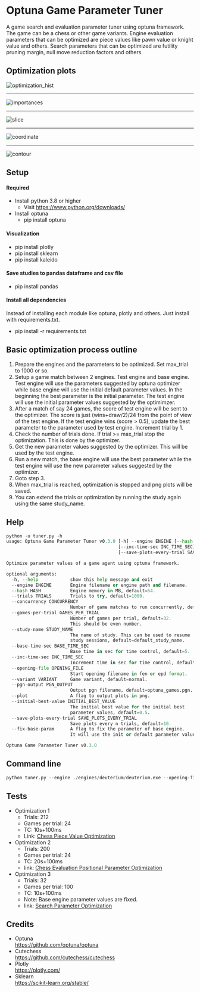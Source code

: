 # Optuna Game Parameter Tuner
A game search and evaluation parameter tuner using optuna framework. The game can be a chess or other game variants. Engine evaluation parameters that can be optimized are piece values like pawn value or knight value and others. Search parameters that can be optimized are futility pruning margin, null move reduction factors and others. 

## Optimization plots
![optimization_hist](https://camo.githubusercontent.com/4b10ec65d7b90f9ddac8b34e742b8278082ee5bf/68747470733a2f2f692e696d6775722e636f6d2f446877454652332e706e67)
***
![importances](https://camo.githubusercontent.com/e6111720a20e9d388098301e266ed5e357b99945/68747470733a2f2f692e696d6775722e636f6d2f326c684c7739592e706e67)
***
![slice](https://camo.githubusercontent.com/64444f11e3e03486b116af23da69f1dade6be96c/68747470733a2f2f692e696d6775722e636f6d2f774d32433341612e706e67)
***
![coordinate](https://camo.githubusercontent.com/fb2fef71e34d9db89140613202e0b57954d4cc63/68747470733a2f2f692e696d6775722e636f6d2f384473695835312e706e67)
***
![contour](https://camo.githubusercontent.com/debbbccaab8b714aea3789bddf3c15750098a13c/68747470733a2f2f692e696d6775722e636f6d2f4b533861704f652e706e67)

## Setup

#### Required
* Install python 3.8 or higher
  * Visit https://www.python.org/downloads/
* Install optuna
  * pip install optuna
  
#### Visualization
* pip install plotly
* pip install sklearn
* pip install kaleido

#### Save studies to pandas dataframe and csv file
* pip install pandas

#### Install all dependencies
Instead of installing each module like optuna, plotly and others. Just install with requirements.txt.  
* pip install -r requirements.txt
  
## Basic optimization process outline
1. Prepare the engines and the parameters to be optimized. Set max_trial to 1000 or so.
2. Setup a game match between 2 engines. Test engine and base engine. Test engine will use the parameters suggested by optuna optimizer while base engine will use the initial default parameter values. In the beginning the best parameter is the initial parameter. The test engine will use the initial parameter values suggested by the optimimzer.
3. After a match of say 24 games, the score of test engine will be sent to the optimizer. The score is just (wins+draw/2)/24 from the point of view of the test engine. If the test engine wins (score > 0.5), update the best parameter to the parameter used by test engine. Increment trial by 1.
4. Check the number of trials done. If trial >= max_trial stop the optimization. This is done by the optimizer.
5. Get the new parameter values suggested by the optimizer. This will be used by the test engine.
6. Run a new match, the base engine will use the best parameter while the test engine will use the new parameter values suggested by the optimizer.
7. Goto step 3.
8. When max_trial is reached, optimization is stopped and png plots will be saved.
9. You can extend the trials or optimization by running the study again using the same study_name.

## Help
```python
python -u tuner.py -h
usage: Optuna Game Parameter Tuner v0.3.0 [-h] --engine ENGINE [--hash HASH] [--trials TRIALS] [--concurrency CONCURRENCY] [--games-per-trial GAMES_PER_TRIAL] [--study-name STUDY_NAME] [--base-time-sec BASE_TIME_SEC]
                                          [--inc-time-sec INC_TIME_SEC] --opening-file OPENING_FILE [--variant VARIANT] [--pgn-output PGN_OUTPUT] [--plot] [--initial-best-value INITIAL_BEST_VALUE]
                                          [--save-plots-every-trial SAVE_PLOTS_EVERY_TRIAL] [--fix-base-param]

Optimize parameter values of a game agent using optuna framework.

optional arguments:
  -h, --help            show this help message and exit
  --engine ENGINE       Engine filename or engine path and filename.
  --hash HASH           Engine memory in MB, default=64.
  --trials TRIALS       Trials to try, default=1000.
  --concurrency CONCURRENCY
                        Number of game matches to run concurrently, default=1.
  --games-per-trial GAMES_PER_TRIAL
                        Number of games per trial, default=32.
                        This should be even number.
  --study-name STUDY_NAME
                        The name of study. This can be used to resume
                        study sessions, default=default_study_name.
  --base-time-sec BASE_TIME_SEC
                        Base time in sec for time control, default=5.
  --inc-time-sec INC_TIME_SEC
                        Increment time in sec for time control, default=0.05.
  --opening-file OPENING_FILE
                        Start opening filename in fen or epd format.
  --variant VARIANT     Game variant, default=normal.
  --pgn-output PGN_OUTPUT
                        Output pgn filename, default=optuna_games.pgn.
  --plot                A flag to output plots in png.
  --initial-best-value INITIAL_BEST_VALUE
                        The initial best value for the initial best
                        parameter values, default=0.5.
  --save-plots-every-trial SAVE_PLOTS_EVERY_TRIAL
                        Save plots every n trials, default=10.
  --fix-base-param      A flag to fix the parameter of base engine.
                        It will use the init or default parameter values.

Optuna Game Parameter Tuner v0.3.0
```

## Command line
```python
python tuner.py --engine ./engines/deuterium/deuterium.exe --opening-file ./start_opening/ogpt_chess_startpos.epd
```


## Tests

* Optimization 1
  * Trials: 212
  * Games per trial: 24
  * TC: 10s+100ms
  * Link: [Chess Piece Value Optimization](https://github.com/fsmosca/Optuna-Game-Parameter-Tuner/wiki/Chess-piece-value-optimization)
* Optimization 2
  * Trials: 200
  * Games per trial: 24
  * TC: 20s+100ms
  * link: [Chess Evaluation Positional Parameter Optimization](https://github.com/fsmosca/Optuna-Game-Parameter-Tuner/wiki/Chess-Evaluation-Positional-Parameter-Optimization)
* Optimization 3
  * Trials: 32
  * Games per trial: 100
  * TC: 10s+100ms
  * Note: Base engine parameter values are fixed.
  * link: [Search Parameter Optimization](https://github.com/fsmosca/Optuna-Game-Parameter-Tuner/wiki/Search-Parameter-Optimization)

## Credits
* Optuna  
https://github.com/optuna/optuna
* Cutechess  
https://github.com/cutechess/cutechess
* Plotly  
https://plotly.com/
* Sklearn  
https://scikit-learn.org/stable/
